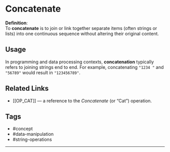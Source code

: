 # Concatenate

**Definition**:  
To **concatenate** is to join or link together separate items (often strings or lists) into one continuous sequence without altering their original content.

## Usage
In programming and data processing contexts, **concatenation** typically refers to joining strings end to end. For example, concatenating `"1234 "` and `"56789"` would result in `"123456789"`.

## Related Links
- [[OP_CAT]] — a reference to the *Concatenate* (or “Cat”) operation.

## Tags
- #concept  
- #data-manipulation  
- #string-operations  

---
